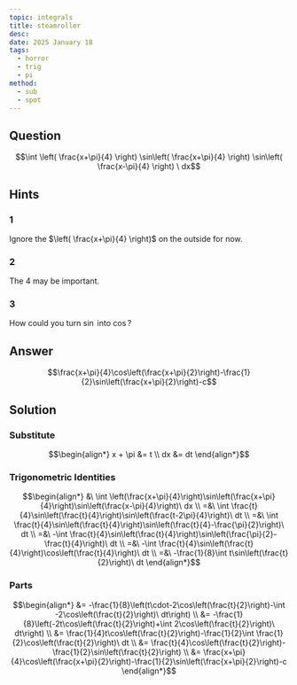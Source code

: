 ```yaml
---
topic: integrals
title: steamroller
desc: 
date: 2025 January 18
tags:
  - horror
  - trig
  - pi
method:
  - sub
  - spot
---
```



## Question
```math
\int
  \left( \frac{x+\pi}{4} \right)
  \sin\left( \frac{x+\pi}{4} \right)
  \sin\left( \frac{x-\pi}{4} \right)
\ dx
```


## Hints

### 1
Ignore the $\left( \frac{x+\pi}{4} \right)$ on the outside for now.

### 2
The $4$ may be important.

### 3
How could you turn $\sin$ into $\cos$?


## Answer
```math
\frac{x+\pi}{4}\cos\left(\frac{x+\pi}{2}\right)-\frac{1}{2}\sin\left(\frac{x+\pi}{2}\right)-c
```


## Solution

### Substitute
```math
\begin{align*}
  x + \pi &= t
  \\ dx &= dt
\end{align*}
```

### Trigonometric Identities
```math
\begin{align*}
  &\ \int \left(\frac{x+\pi}{4}\right)\sin\left(\frac{x+\pi}{4}\right)\sin\left(\frac{x-\pi}{4}\right)\ dx
  \\ =&\ \int \frac{t}{4}\sin\left(\frac{t}{4}\right)\sin\left(\frac{t-2\pi}{4}\right)\ dt
  \\ =&\ \int \frac{t}{4}\sin\left(\frac{t}{4}\right)\sin\left(\frac{t}{4}-\frac{\pi}{2}\right)\ dt
  \\ =&\ -\int \frac{t}{4}\sin\left(\frac{t}{4}\right)\sin\left(\frac{\pi}{2}-\frac{t}{4}\right)\ dt
  \\ =&\ -\int \frac{t}{4}\sin\left(\frac{t}{4}\right)\cos\left(\frac{t}{4}\right)\ dt
  \\ =&\ -\frac{1}{8}\int t\sin\left(\frac{t}{2}\right)\ dt
\end{align*}
```

### Parts
```math
\begin{align*}
  &= -\frac{1}{8}\left(t\cdot-2\cos\left(\frac{t}{2}\right)-\int -2\cos\left(\frac{t}{2}\right)\ dt\right)
  \\ &= -\frac{1}{8}\left(-2t\cos\left(\frac{t}{2}\right)+\int 2\cos\left(\frac{t}{2}\right)\ dt\right)
  \\ &= \frac{1}{4}t\cos\left(\frac{t}{2}\right)-\frac{1}{2}\int \frac{1}{2}\cos\left(\frac{t}{2}\right)\ dt
  \\ &= \frac{t}{4}\cos\left(\frac{t}{2}\right)-\frac{1}{2}\sin\left(\frac{t}{2}\right)
  \\ &= \frac{x+\pi}{4}\cos\left(\frac{x+\pi}{2}\right)-\frac{1}{2}\sin\left(\frac{x+\pi}{2}\right)-c
\end{align*}
```
